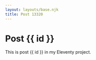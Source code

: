 ```yaml
---
layout: layouts/base.njk
title: Post 13320
---
```


# Post {{ id }}

This is post {{ id }} in my Eleventy project.
